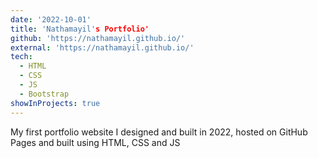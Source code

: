 ```yaml
---
date: '2022-10-01'
title: 'Nathamayil's Portfolio'
github: 'https://nathamayil.github.io/'
external: 'https://nathamayil.github.io/'
tech:
  - HTML
  - CSS
  - JS
  - Bootstrap
showInProjects: true
---
```


My first portfolio website I designed and built in 2022, hosted on GitHub Pages and built using HTML, CSS and JS
